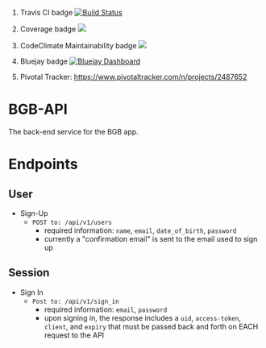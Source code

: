 1) Travis CI badge [![Build Status](https://travis-ci.com/jkiyasu/BGB-API.svg?branch=main)](https://travis-ci.com/jkiyasu/BGB-API)
2) Coverage badge <a href="https://codeclimate.com/github/jkiyasu/BGB-API/maintainability"><img src="https://api.codeclimate.com/v1/badges/0e78432125b90930ce25/maintainability" /></a>
3) CodeClimate Maintainability badge <a href="https://codeclimate.com/github/rails/rails/test_coverage"><img src="https://api.codeclimate.com/v1/badges/d90e0f308dca4ed4cb90/test_coverage" /></a>


4) Bluejay badge [![Bluejay Dashboard](https://img.shields.io/badge/Bluejay-Dashboard_4-blue.svg)](http://dashboard.bluejay.governify.io/dashboard/script/dashboardLoader.js?dashboardURL=https://reporter.bluejay.governify.io/api/v4/dashboards/tpa-CS169L-GH-jkiyasu_BGB-API/main)
5) Pivotal Tracker: https://www.pivotaltracker.com/n/projects/2487652

# BGB-API
The back-end service for the BGB app.


# Endpoints

## User

- Sign-Up
  - `POST to: /api/v1/users`
    - required information: `name`, `email`, `date_of_birth`, `password`
    - currently a "confirmation email" is sent to the email used to sign up


## Session
- Sign In
  - `Post to: /api/v1/sign_in`
    - required information: `email`, `password`
    - upon signing in, the response includes a `uid`, `access-token`, `client`, and `expiry` that must be passed back and forth on EACH request to the API
